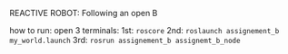 REACTIVE ROBOT: Following an open B

how to run:
  open 3 terminals:
    1st: `roscore`
    2nd: `roslaunch assignement_b my_world.launch`
    3rd: `rosrun assignement_b assignemt_b_node`